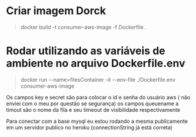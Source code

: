 # Criar imagem Dorck

>docker build -t consumer-aws-image -f Dockerfile .

# Rodar utilizando as variáveis de ambiente no arquivo Dockerfile.env

>docker run --name=filesContainer  -it --env-file ./Dockerfile.env consumer-aws-image

Os campos key e secret são para colocar o id e senha do usuário aws ( não enviei com o meu por questão se segurança)
os campos queuename a timout são o nome da fila e seu timeout de visibilidade respectivamente

Para conectar com a base mysql eu estou rodando a mesma publicamente em um servidor publico no heroku
(connectionString já está correta)
